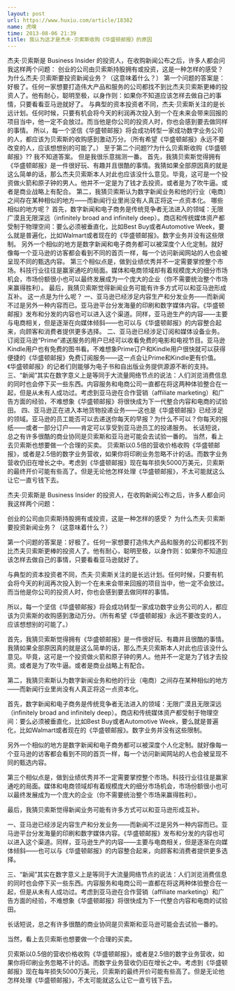 ```yaml
---
layout: post
url: https://www.huxiu.com/article/18382
name: 虎嗅
time: 2013-08-06 21:39
title: 我认为这才是杰夫·贝索斯收购《华盛顿邮报》的原因
---
```

杰夫·贝索斯是 Business Insider 的投资人，在收购新闻公布之后，许多人都会问我这样两个问题： 创业的公司由贝索斯持股拥有或投资，这是一种怎样的感受？ 为什么杰夫·贝索斯要投资新闻业务？（这意味着什么？） 第一个问题的答案是：好极了。任何一家想要打造伟大产品和服务的公司都找不到比杰夫贝索斯更棒的投资人了。他有耐心，聪明至极，以身作则：如果你不知道应该怎样去做自己的事情，只要看看亚马逊就好了。 与典型的资本投资者不同，杰夫·贝索斯关注的是长远计划。任何时候，只要有机会将今天的利润再次投入到一个在未来会带来回报的项目当中，他一定不会放过。而当他是你公司的投资人时，你也会感到要去做同样的事情。 所以，每一个坚信《华盛顿邮报》将会成功转型一家成功数字业务公司的人，都应该为贝索斯的收购感到激动万分。（所有希望《华盛顿邮报》永远不要改变的人，应该想想别的可能了。） 至于第二个问题??为什么贝索斯收购《华盛顿邮报》?? 我不知道答案。 但是我很乐意揣测一番。 首先，我猜贝索斯觉得拥有《华盛顿邮报》是一件很好玩、有趣并且很酷的事情。我猜如果全部原因真的就是这么简单的话，那么杰夫贝索斯本人对此也应该没什么意见。毕竟，这可是一个投资做火箭和原子钟的男人。他并不一定是为了钱才去投资。或者是为了吹牛逼。或者是商业战略上有配合。 第二，我猜贝索斯认为数字新闻业务和他的行业（电商）之间存在某种相似的地方——而新闻行业里尚没有人真正将这一点资本化。 哪些相似的地方呢？ 首先，数字新闻和电子商务是传统竞争者无法进入的领域：无限广漠且无限深远（infinitely broad and infinitely deep）。商店和传统媒体资产都受制于物理空间：要么必须被垂直化，比如Best Buy或者Automotive Week，要么就是普遍化，比如Walmart或者现在的《华盛顿邮报》。数字业务并没有这些限制。 另外一个相似的地方是数字新闻和电子商务都可以被深度个人化定制。就好像每一个亚马逊的访客都会看到不同的首页一样，每一个访问新闻网站的人也会被呈现不同的甄选内容。 第三个相似点是，做到业绩优秀并不一定需要掌控整个市场。科技行业往往是赢家通吃的局面。媒体和电商领域却有着规模庞大的细分市场机会，市场份额很小也可以最终发展成为一个庞大的企业（你不需要统治整个市场来赢得胜利）。 最后，我猜贝索斯觉得新闻业务可能有许多方式可以和亚马逊形成互补。 这一点是为什么呢？ 一、亚马逊已经涉足内容生产和分发业务——而新闻不过是另外一种内容而已。亚马逊平台分发海量的印刷和数字媒体内容。《华盛顿邮报》发布和分发的内容也可以进入这个渠道。同样，亚马逊生产的内容——主要与电商相关，但是逐渐在向媒体倾斜——也可以与《华盛顿邮报》的内容整合起来，向顾客和消费者提供更多选择。 二、亚马逊已经涉足订阅和媒体设备业务。订阅亚马逊“Prime”递送服务的用户已经可以收看免费的电影和电视节目。亚马逊Kindle用户也有免费的图书看。不难想象Prime订户和Kindle用户很快就可以获得便捷的《华盛顿邮报》免费订阅服务——这一点会让Prime和Kindle更有价值。《华盛顿邮报》的记者们则能够为电子书和自出版业务提供源源不断的支持。 三、“新闻”其实在数字意义上是等同于大流量网络节点的说法：人们浏览消费信息的同时也会停下买一些东西。内容服务和电商公司一直都在将这两种体验整合在一起，但是从未有人成功过。考虑到亚马逊在合作营销（affiliate marketing）和广告方面的经验，不难想象《华盛顿邮报》将很快成为下一代整合内容和电商的试验田。 四、亚马逊正在进入本地货物投递业务——这也是《华盛顿邮报》已经涉足的领域。亚马逊的员工能否可以去递送你每天的早报？为什么不可以？你每天的报纸——或者一部分订户——肯定可以享受到亚马逊员工的投递服务。 长话短说，总之有许多很酷的商业协同是贝索斯和亚马逊可能会去试验一番的。 当然，看上去贝索斯也想要做一个合理的买卖。 贝索斯以0.5倍的营收价格收购《华盛顿邮报》，或者是2.5倍的数字业务营收，如果你将印刷业务忽略不计的话。而数字业务营收仍旧在增长之中。考虑到《华盛顿邮报》现在每年损失5000万美元，贝索斯的最终开价可能有些高了。但是无论他怎样处理《华盛顿邮报》，不太可能就这么让它一直亏钱下去。

杰夫·贝索斯是 Business Insider 的投资人，在收购新闻公布之后，许多人都会问我这样两个问题：

创业的公司由贝索斯持股拥有或投资，这是一种怎样的感受？ 为什么杰夫·贝索斯要投资新闻业务？（这意味着什么？）

第一个问题的答案是：好极了。任何一家想要打造伟大产品和服务的公司都找不到比杰夫贝索斯更棒的投资人了。他有耐心，聪明至极，以身作则：如果你不知道应该怎样去做自己的事情，只要看看亚马逊就好了。

与典型的资本投资者不同，杰夫·贝索斯关注的是长远计划。任何时候，只要有机会将今天的利润再次投入到一个在未来会带来回报的项目当中，他一定不会放过。而当他是你公司的投资人时，你也会感到要去做同样的事情。

所以，每一个坚信《华盛顿邮报》将会成功转型一家成功数字业务公司的人，都应该为贝索斯的收购感到激动万分。（所有希望《华盛顿邮报》永远不要改变的人，应该想想别的可能了。）

首先，我猜贝索斯觉得拥有《华盛顿邮报》是一件很好玩、有趣并且很酷的事情。我猜如果全部原因真的就是这么简单的话，那么杰夫贝索斯本人对此也应该没什么意见。毕竟，这可是一个投资做火箭和原子钟的男人。他并不一定是为了钱才去投资。或者是为了吹牛逼。或者是商业战略上有配合。

第二，我猜贝索斯认为数字新闻业务和他的行业（电商）之间存在某种相似的地方——而新闻行业里尚没有人真正将这一点资本化。

首先，数字新闻和电子商务是传统竞争者无法进入的领域：无限广漠且无限深远（infinitely broad and infinitely deep）。商店和传统媒体资产都受制于物理空间：要么必须被垂直化，比如Best Buy或者Automotive Week，要么就是普遍化，比如Walmart或者现在的《华盛顿邮报》。数字业务并没有这些限制。

另外一个相似的地方是数字新闻和电子商务都可以被深度个人化定制。就好像每一个亚马逊的访客都会看到不同的首页一样，每一个访问新闻网站的人也会被呈现不同的甄选内容。

第三个相似点是，做到业绩优秀并不一定需要掌控整个市场。科技行业往往是赢家通吃的局面。媒体和电商领域却有着规模庞大的细分市场机会，市场份额很小也可以最终发展成为一个庞大的企业（你不需要统治整个市场来赢得胜利）。

最后，我猜贝索斯觉得新闻业务可能有许多方式可以和亚马逊形成互补。

一、亚马逊已经涉足内容生产和分发业务——而新闻不过是另外一种内容而已。亚马逊平台分发海量的印刷和数字媒体内容。《华盛顿邮报》发布和分发的内容也可以进入这个渠道。同样，亚马逊生产的内容——主要与电商相关，但是逐渐在向媒体倾斜——也可以与《华盛顿邮报》的内容整合起来，向顾客和消费者提供更多选择。

三、“新闻”其实在数字意义上是等同于大流量网络节点的说法：人们浏览消费信息的同时也会停下买一些东西。内容服务和电商公司一直都在将这两种体验整合在一起，但是从未有人成功过。考虑到亚马逊在合作营销（affiliate marketing）和广告方面的经验，不难想象《华盛顿邮报》将很快成为下一代整合内容和电商的试验田。

长话短说，总之有许多很酷的商业协同是贝索斯和亚马逊可能会去试验一番的。

当然，看上去贝索斯也想要做一个合理的买卖。

贝索斯以0.5倍的营收价格收购《华盛顿邮报》，或者是2.5倍的数字业务营收，如果你将印刷业务忽略不计的话。而数字业务营收仍旧在增长之中。考虑到《华盛顿邮报》现在每年损失5000万美元，贝索斯的最终开价可能有些高了。但是无论他怎样处理《华盛顿邮报》，不太可能就这么让它一直亏钱下去。

